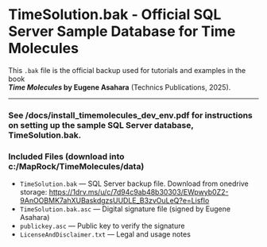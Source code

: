 # TimeSolution.bak - Official SQL Server Sample Database for Time Molecules

This `.bak` file is the official backup used for tutorials and examples in the book  
**<i>Time Molecules</i> by Eugene Asahara** (Technics Publications, 2025).

---

### See /docs/install_timemolecules_dev_env.pdf for instructions on setting up the sample SQL Server database, TimeSolution.bak.

### Included Files (download into c:/MapRock/TimeMolecules/data)

- `TimeSolution.bak` — SQL Server backup file. Download from onedrive storage: https://1drv.ms/u/c/7d94c9ab48b30303/EWpwyb0Z2-9AnOOBMK7ahXUBaskdgzsUUDLE_B3zvOuLeQ?e=LisfIo
- `TimeSolution.bak.asc` — Digital signature file (signed by Eugene Asahara)
- `publickey.asc` — Public key to verify the signature
- `LicenseAndDisclaimer.txt` — Legal and usage notes



